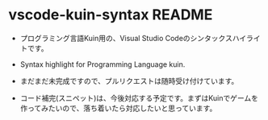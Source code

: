# vscode-kuin-syntax README

* プログラミング言語Kuin用の、Visual Studio Codeのシンタックスハイライトです。
* Syntax highlight for Programming Language kuin.

* まだまだ未完成ですので、プルリクエストは随時受け付けています。
* コード補完(スニペット)は、今後対応する予定です。まずはKuinでゲームを作ってみたいので、落ち着いたら対応したいと思っています。
